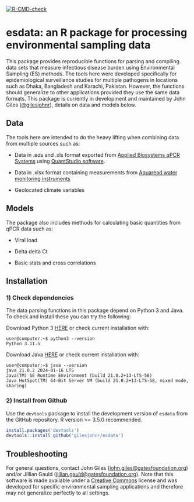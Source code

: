 <!-- badges: start -->
[![R-CMD-check](https://github.com/gilesjohnr/esdata/actions/workflows/R-CMD-check.yaml/badge.svg)](https://github.com/gilesjohnr/esdata/actions/workflows/R-CMD-check.yaml)
<!-- badges: end -->

# **esdata**: an R package for processing environmental sampling data

This package provides reproducible functions for parsing and compiling data sets that measure infectious disease burden using Environmental Sampling (ES) methods. The tools here were developed specifically for epidemiological surveillance studies for multiple pathogens in locations such as Dhaka, Bangladesh and Karachi, Pakistan. However, the functions should generalize to other applications provided they use the same data formats. This package is currently in development and maintained by John Giles ([@gilesjohnr](https://github.com/gilesjohnr)), details on data and models below.


## Data

The tools here are intended to do the heavy lifting when combining data from multiple sources such as:

  * Data in .eds and .xls format exported from [Applied Biosystems qPCR Systems](https://www.thermofisher.com/us/en/home/life-science/pcr/real-time-pcr/real-time-pcr-instruments.html?gclid=CjwKCAiAi6uvBhADEiwAWiyRdo3P55Qq1NO8sErSvCmVGT2Cs4-5NCzYcgqYhCC6KemKTn6sw7850BoCqbkQAvD_BwE&ef_id=CjwKCAiAi6uvBhADEiwAWiyRdo3P55Qq1NO8sErSvCmVGT2Cs4-5NCzYcgqYhCC6KemKTn6sw7850BoCqbkQAvD_BwE:G:s&s_kwcid=AL!3652!3!606132911219!p!!g!!taqman%20applied%20biosystems!17574808700!139287686778&cid=gsd_pcr_sbu_r02_co_cp1491_pjt9623_gsd00000_0se_gaw_rs_lgn_&gad_source=1) using [QuantStudio software](https://www.thermofisher.com/us/en/home/global/forms/life-science/quantstudio-6-7-flex-software.html).
  
  * Data in .xlsx format containing measurements from [Aquaread water monitoring instruments](https://www.aquaread.com/)
  
  * Geolocated climate variables



## Models

The package also includes methods for calculating basic quantities from qPCR data such as:

  * Viral load
  
  * Delta delta Ct
  
  * Basic stats and cross correlations
  


## Installation

### 1) Check dependencies
The data parsing functions in this package depend on Python 3 and Java. To check and install these you can try the following:

Download Python 3 [HERE](https://www.python.org/downloads/) or check current installation with:
```console
user@computer:~$ python3 --version
Python 3.11.5
```


Download Java [HERE](https://www.oracle.com/java/technologies/downloads/) or check current installation with:
```console
user@computer:~$ java --version
java 21.0.2 2024-01-16 LTS
Java(TM) SE Runtime Environment (build 21.0.2+13-LTS-58)
Java HotSpot(TM) 64-Bit Server VM (build 21.0.2+13-LTS-58, mixed mode, sharing)
```


### 2) Install from Github
Use the `devtools` package to install the development version of `esdata` from the GitHub repository. R version >= 3.5.0 recommended.
```r
install.packages('devtools')
devtools::install_github('gilesjohnr/esdata')
```


## Troubleshooting
For general questions, contact John Giles (john.giles@gatesfoundation.org) and/or Jillian Gauld (jillian.gauld@gatesfoundation.org). Note that this software is made available under a [Creative Commons](https://creativecommons.org/publicdomain/zero/1.0/legalcode.en) license and was developed for specific environmental sampling applications and therefore may not generalize perfectly to all settings.
